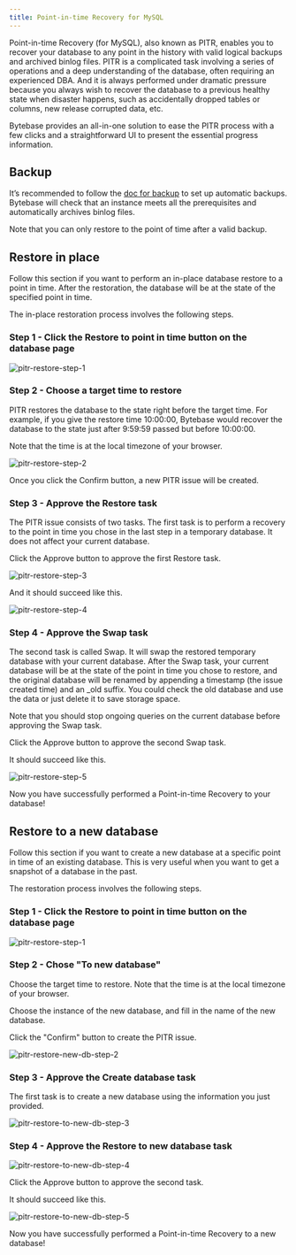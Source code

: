 ```yaml
---
title: Point-in-time Recovery for MySQL
---
```


Point-in-time Recovery (for MySQL), also known as PITR, enables you to recover your database to any point in the history with valid logical backups and archived binlog files. PITR is a complicated task involving a series of operations and a deep understanding of the database, often requiring an experienced DBA. And it is always performed under dramatic pressure because you always wish to recover the database to a previous healthy state when disaster happens, such as accidentally dropped tables or columns, new release corrupted data, etc.

Bytebase provides an all-in-one solution to ease the PITR process with a few clicks and a straightforward UI to present the essential progress information.

## Backup

It’s recommended to follow the [doc for backup](/docs/disaster-recovery/backup-restore-database/backup) to set up automatic backups. Bytebase will check that an instance meets all the prerequisites and automatically archives binlog files.

Note that you can only restore to the point of time after a valid backup.

## Restore in place

Follow this section if you want to perform an in-place database restore to a point in time. After the restoration, the database will be at the state of the specified point in time.

The in-place restoration process involves the following steps.

### Step 1 - Click the **Restore to point in time** button on the database page

![pitr-restore-step-1](/docs/disaster-recovery/point-in-time-recovery-for-mysql/pitr-restore-step-1.webp)

### Step 2 - Choose a target time to restore

PITR restores the database to the state right before the target time. For example, if you give the restore time 10:00:00, Bytebase would recover the database to the state just after 9:59:59 passed but before 10:00:00.

Note that the time is at the local timezone of your browser.

![pitr-restore-step-2](/docs/disaster-recovery/point-in-time-recovery-for-mysql/pitr-restore-step-2.webp)

Once you click the Confirm button, a new PITR issue will be created.

### Step 3 - Approve the Restore task

The PITR issue consists of two tasks. The first task is to perform a recovery to the point in time you chose in the last step in a temporary database. It does not affect your current database.

Click the Approve button to approve the first Restore task.

![pitr-restore-step-3](/docs/disaster-recovery/point-in-time-recovery-for-mysql/pitr-restore-step-3.webp)

And it should succeed like this.

![pitr-restore-step-4](/docs/disaster-recovery/point-in-time-recovery-for-mysql/pitr-restore-step-4.webp)

### Step 4 - Approve the Swap task

The second task is called Swap. It will swap the restored temporary database with your current database. After the Swap task, your current database will be at the state of the point in time you chose to restore, and the original database will be renamed by appending a timestamp (the issue created time) and an \_old suffix. You could check the old database and use the data or just delete it to save storage space.

<HintBlock type="info">

Note that you should stop ongoing queries on the current database before approving the Swap task.

</HintBlock>

Click the Approve button to approve the second Swap task.

It should succeed like this.

![pitr-restore-step-5](/docs/disaster-recovery/point-in-time-recovery-for-mysql/pitr-restore-step-5.webp)

Now you have successfully performed a Point-in-time Recovery to your database!

## Restore to a new database

Follow this section if you want to create a new database at a specific point in time of an existing database. This is very useful when you want to get a snapshot of a database in the past.

The restoration process involves the following steps.

### Step 1 - Click the **Restore to point in time** button on the database page

![pitr-restore-step-1](/docs/disaster-recovery/point-in-time-recovery-for-mysql/pitr-restore-step-1.webp)

### Step 2 - Chose "To new database"

Choose the target time to restore. Note that the time is at the local timezone of your browser.

Choose the instance of the new database, and fill in the name of the new database.

Click the "Confirm" button to create the PITR issue.

<img alt="pitr-restore-new-db-step-2" src="/docs/disaster-recovery/point-in-time-recovery-for-mysql/pitr-restore-to-new-db-step-2.webp" />

### Step 3 - Approve the Create database task

The first task is to create a new database using the information you just provided.

![pitr-restore-to-new-db-step-3](/docs/disaster-recovery/point-in-time-recovery-for-mysql/pitr-restore-to-new-db-step-3.webp)

### Step 4 - Approve the Restore to new database task

![pitr-restore-to-new-db-step-4](/docs/disaster-recovery/point-in-time-recovery-for-mysql/pitr-restore-to-new-db-step-4.webp)

Click the Approve button to approve the second task.

It should succeed like this.

![pitr-restore-to-new-db-step-5](/docs/disaster-recovery/point-in-time-recovery-for-mysql/pitr-restore-to-new-db-step-5.webp)

Now you have successfully performed a Point-in-time Recovery to a new database!
